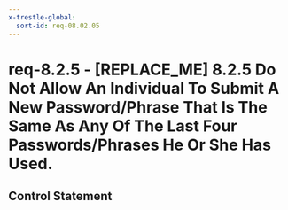 ```yaml
---
x-trestle-global:
  sort-id: req-08.02.05
---
```


# req-8.2.5 - \[REPLACE_ME\] 8.2.5 Do Not Allow An Individual To Submit A New Password/Phrase That Is The Same As Any Of The Last Four Passwords/Phrases He Or She Has Used.

## Control Statement
